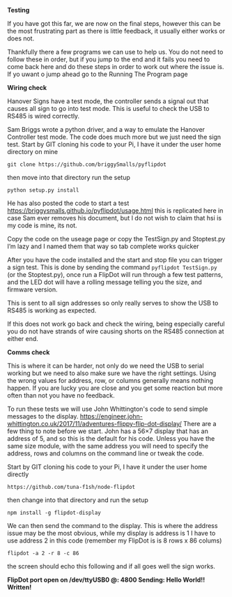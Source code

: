 **Testing**

If you have got this far, we are now on the final steps, however this can be the most frustrating part as there is little feedback, it usually either works or does not.

Thankfully there a few programs we can use to help us.  You do not need to follow these in order, but if you jump to the end and it fails you need to come back here and do these steps in order to work out where the issue is.  If yo uwant o jump ahead go to the Running The Program page

**Wiring check**

Hanover Signs have a test mode, the controller sends a signal out that causes all sign to go into test mode.  This is useful to check the USB to RS485 is wired correctly.  

Sam Briggs wrote a python driver, and a way to emulate the Hanover Controller test mode.  The code does much more but we just need the sign test.  Start by GIT cloning his code to your Pi, I have it under the user home directory on mine

`git clone https://github.com/briggySmalls/pyflipdot`

then move into that directory run the setup 

`python setup.py install`

He has also posted the code to start a test  https://briggysmalls.github.io/pyflipdot/usage.html  this is replicated here in case Sam ever removes his document, but I do not wish to claim that hsi is my code is mine, its not.

Copy the code on the useage page or copy the TestSign.py and Stoptest.py   I’m lazy and I named them that way so tab complete works quicker

After you have the code installed and the start and stop file you can trigger a sign test.  This is done by sending the command `pyflipdot TestSign.py`  (or the Stoptest.py), once run  a FlipDot will run through a few test patterns, and the LED dot will have a rolling message telling you the size, and firmware version.  

This is sent to all sign addresses so only really serves to show the USB to RS485 is working as expected.

If this does not work go back and check the wiring, being especially careful you do not have strands of wire causing shorts on the RS485 connection at either end.


**Comms check**

This is where it can be harder, not only do we need the USB to serial working but we need to also make sure we have the right settings.  Using the wrong values for address, row, or columns generally means nothing happen.  If you are lucky you are close and you get some reaction but more often than not you have no feedback.

To run these tests we will use   John Whittington's code to send simple messages to the display.  https://engineer.john-whittington.co.uk/2017/11/adventures-flippy-flip-dot-display/
There are a few thing to note before we start.  John has a 56×7 display that has an address of 5, and so this is the default for his code.   Unless you have the same size module, with the same address you will need to specify the address, rows and columns on the command line or tweak the code.

Start by GIT cloning his code to your Pi, I have it under the user home directly 

`https://github.com/tuna-f1sh/node-flipdot`

then change into that directory and run the setup 

`npm install -g flipdot-display`

We can then send the command to the display.   This is where the address issue may be the most obvious, while my display is address is 1 I have to use address 2 in this code (remember my FlipDot is is 8 rows x 86 colums) 

`flipdot -a 2 -r 8 -c 86`

the screen should echo this following and if all goes well the sign works.

**FlipDot port open on /dev/ttyUSB0 @: 4800
Sending: Hello World!! 
Written!**



